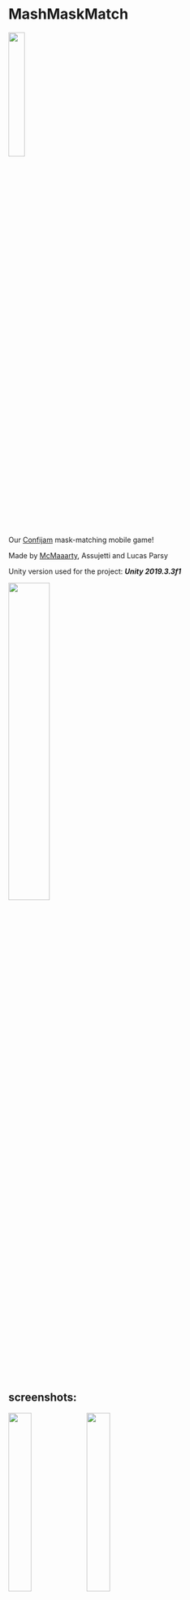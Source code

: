 # MashMaskMatch

<img src="screenshots/logoMashMask.png" width="25%">


Our [Confijam](https://itch.io/jam/confijam) mask-matching mobile game!

Made by <a href="https://github.com/McMaaarty">McMaaarty</a>, Assujetti and Lucas Parsy


Unity version used for the project: ***Unity 2019.3.3f1***

<a href="https://mashmaskteam.itch.io/mash-match-mask">
    <img src="https://static.itch.io/images/badge.svg" width="40%">
</a>

## screenshots:


<img src="screenshots/screenshot2game.png" width="30%" align="left">
<img src="screenshots/screenshot3game.png" width="30%">
